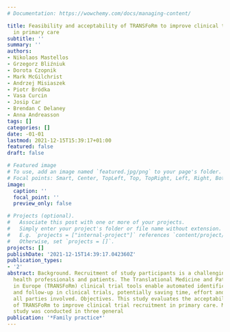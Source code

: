 ```yaml
---
# Documentation: https://wowchemy.com/docs/managing-content/

title: Feasibility and acceptability of TRANSFoRm to improve clinical trial recruitment
  in primary care
subtitle: ''
summary: ''
authors:
- Nikolaos Mastellos
- Grzegorz Bliźniuk
- Dorota Czopnik
- Mark McGilchrist
- Andrzej Misiaszek
- Piotr Bródka
- Vasa Curcin
- Josip Car
- Brendan C Delaney
- Anna Andreasson
tags: []
categories: []
date: -01-01
lastmod: 2021-12-15T15:39:17+01:00
featured: false
draft: false

# Featured image
# To use, add an image named `featured.jpg/png` to your page's folder.
# Focal points: Smart, Center, TopLeft, Top, TopRight, Left, Right, BottomLeft, Bottom, BottomRight.
image:
  caption: ''
  focal_point: ''
  preview_only: false

# Projects (optional).
#   Associate this post with one or more of your projects.
#   Simply enter your project's folder or file name without extension.
#   E.g. `projects = ["internal-project"]` references `content/project/deep-learning/index.md`.
#   Otherwise, set `projects = []`.
projects: []
publishDate: '2021-12-15T14:39:17.042360Z'
publication_types:
- '2'
abstract: Background. Recruitment of study participants is a challenging process for
  health professionals and patients. The Translational Medicine and Patient Safety
  in Europe (TRANSFoRm) clinical trial tools enable automated identification, recruitment
  and follow-up in clinical trials, potentially saving time, effort and costs for
  all parties involved. Objectives. This study evaluates the acceptability and feasibility
  of TRANSFoRm to improve clinical trial recruitment in primary care. Methods. A feasibility
  study was conducted in three general
publication: '*Family practice*'
---
```

